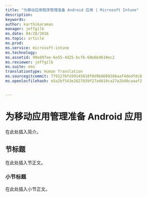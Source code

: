 ```yaml
---
title: "为移动应用程序管理准备 Android 应用 | Microsoft Intune"
description: 
keywords: 
author: karthikaraman
manager: jeffgilb
ms.date: 04/28/2016
ms.topic: article
ms.prod: 
ms.service: microsoft-intune
ms.technology: 
ms.assetid: 99e89fee-6e55-4d25-bcf6-60e6b4610ec2
ms.reviewer: jeffgilb
ms.suite: ems
translationtype: Human Translation
ms.sourcegitcommit: 779127bfd39145010f0d9b6609286aaf4dedfdc8
ms.openlocfilehash: e5a2bf543e2627839f27a4610ca27a2b40caaaf2


---
```


# 为移动应用管理准备 Android 应用
在此处插入简介。

## 节标题
在此处插入节正文。

### 小节标题
在此处插入小节正文。




<!--HONumber=Jun16_HO4-->


